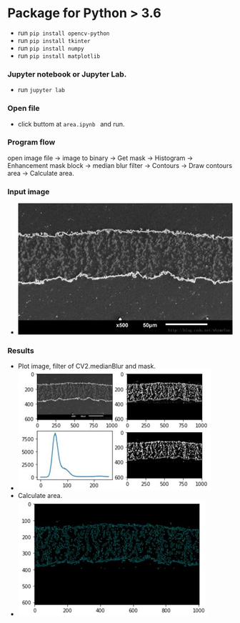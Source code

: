 # Package for Python > 3.6
- run ```pip install opencv-python```
- run ```pip install tkinter```
- run ```pip install numpy```
- run ```pip install matplotlib```

### Jupyter notebook or Jupyter Lab.
- run ```jupyter lab``` 

### Open file 
- click buttom at ```area.ipynb ``` and run.

### Program flow
open image file -> image to binary -> Get mask -> Histogram -> Enhancement mask block ->
 median blur filter -> Contours -> Draw contours area -> Calculate area.

### Input image
- ![img/pic.png](img/pic.png)

### Results
- Plot image, filter of CV2.medianBlur and mask.
- ![img/result1.jpg](img/result1.JPG)
- Calculate area.
- ![img/result2.jpg](img/result2.JPG)